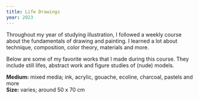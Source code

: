 ```yaml
---
title: Life Drawings
year: 2023
---
```

Throughout my year of studying illustration, I followed a weekly course about the fundamentals of drawing and painting. I learned a lot about technique, composition, color theory, materials and more. 

Below are some of my favorite works that I made during this course. They include still lifes, abstract work and figure studies of (nude) models. 

<Images images="1.jpg,cover.jpg" height="400px" width="300px" />

**Medium:** mixed media; ink, acrylic, gouache, ecoline, charcoal, pastels and more <br>
**Size:** varies; around 50 x 70 cm

